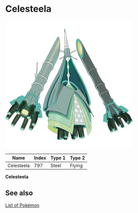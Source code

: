 # Celesteela


![Celesteela](images/797.png)

| **Name** | **Index** | **Type 1** | **Type 2** |
|----|----|----|----|
| Celesteela | 797 | Steel | Flying  |

**Celesteela** 

## See also

[List of Pokémon](../pokemon.md)
